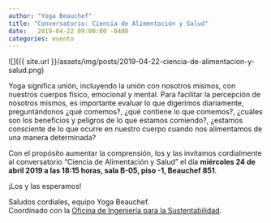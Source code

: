 ```yaml
---
author: "Yoga Beauchef"
title: "Conversatorio: Ciencia de Alimentación y Salud"
date:   2019-04-22 09:00:00 -0400
categories: evento
---
```

 
![]({{ site.url }}/assets/img/posts/2019-04-22-ciencia-de-alimentacion-y-salud.png)

Yoga significa unión, incluyendo la unión con nosotros mismos, con nuestros cuerpos físico, emocional y mental. Para facilitar la percepción de nosotros mismos, es importante evaluar lo que digerimos diariamente, preguntándonos ¿qué comemos?, ¿qué contiene lo que comemos?, ¿cuáles son los beneficios y peligros de lo que estamos comiendo?, ¿estamos consciente de lo que ocurre en nuestro cuerpo cuando nos alimentamos de una manera determinada?

Con el propósito aumentar la comprensión, los y las invitamos cordialmente al conversatorio “Ciencia de Alimentación y Salud” el día **miércoles 24 de abril 2019 a las 18:15 horas, sala B-05, piso -1, Beauchef 851**. 

¡Los y las esperamos!

Saludos cordiales, equipo Yoga Beauchef.
<br />Coordinado con la [Oficina de Ingeniería para la Sustentabilidad](http://ingenieria.uchile.cl/sustentabilidad).